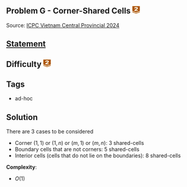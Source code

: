 ## Problem G - Corner-Shared Cells <img src="../../../../../boj-icon/bronze2.svg" alt="Bronze 2" width="20" height="20">
Source: [ICPC Vietnam Central Provincial 2024](https://oj.vnoi.info/contest/icpc24_mt)

## [Statement](https://oj.vnoi.info/problem/icpc24_mt_g)

## Difficulty <img src="../../../../../boj-icon/bronze2.svg" alt="Bronze 2" width="20" height="20">

## Tags
- ad-hoc

## Solution
There are 3 cases to be considered
- Corner $(1,1)$ or $(1,n)$ or $(m,1)$ or $(m,n)$: 3 shared-cells
- Boundary cells that are not corners: 5 shared-cells
- Interior cells (cells that do not lie on the boundaries): 8 shared-cells

**Complexity**: 
- $O(1)$
